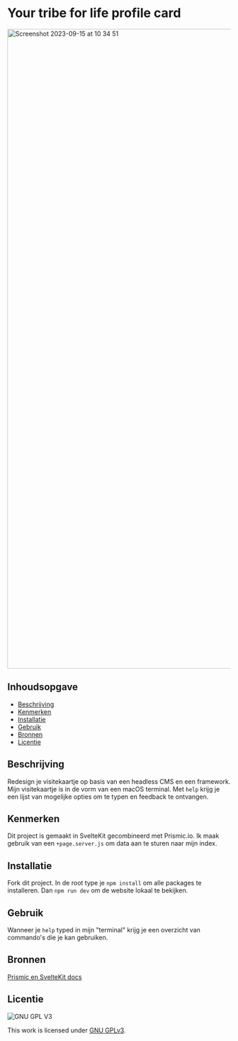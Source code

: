 # Your tribe for life profile card

<img width="1440" alt="Screenshot 2023-09-15 at 10 34 51" src="https://github.com/Knetters/your-tribe-for-life-profile-card/assets/60781257/aa8f6ea7-6aaa-4229-b3c0-cfe237064a08">

## Inhoudsopgave

  * [Beschrijving](#beschrijving)
  * [Kenmerken](#kenmerken)
  * [Installatie](#installatie)
  * [Gebruik](#gebruik)
  * [Bronnen](#bronnen)
  * [Licentie](#licentie)

## Beschrijving
Redesign je visitekaartje op basis van een headless CMS en een framework. Mijn visitekaartje is in de vorm van een macOS terminal. Met `help` krijg je een lijst van mogelijke opties om te typen en feedback te ontvangen.

## Kenmerken
Dit project is gemaakt in SvelteKit gecombineerd met Prismic.io. Ik maak gebruik van een `+page.server.js` om data aan te sturen naar mijn index.

## Installatie
Fork dit project. In de root type je `npm install` om alle packages te installeren. Dan `npm run dev` om de website lokaal te bekijken.

## Gebruik
Wanneer je `help` typed in mijn "terminal" krijg je een overzicht van commando's die je kan gebruiken.

## Bronnen
[Prismic en SvelteKit docs](https://prismic.io/docs/svelte)

## Licentie
![GNU GPL V3](https://www.gnu.org/graphics/gplv3-127x51.png)

This work is licensed under [GNU GPLv3](./LICENSE).
